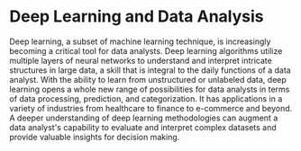 # Deep Learning and Data Analysis 

Deep learning, a subset of machine learning technique, is increasingly becoming a critical tool for data analysts. Deep learning algorithms utilize multiple layers of neural networks to understand and interpret intricate structures in large data, a skill that is integral to the daily functions of a data analyst. With the ability to learn from unstructured or unlabeled data, deep learning opens a whole new range of possibilities for data analysts in terms of data processing, prediction, and categorization. It has applications in a variety of industries from healthcare to finance to e-commerce and beyond. A deeper understanding of deep learning methodologies can augment a data analyst's capability to evaluate and interpret complex datasets and provide valuable insights for decision making.